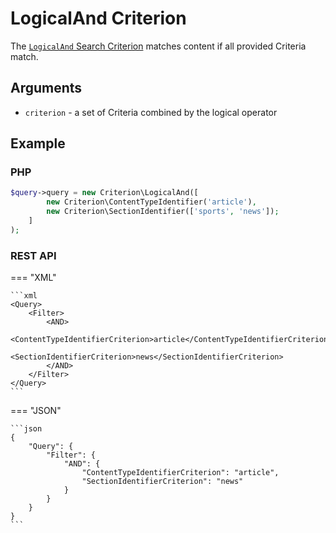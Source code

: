 # LogicalAnd Criterion

The [`LogicalAnd` Search Criterion](https://github.com/ibexa/core/blob/main/src/contracts/Repository/Values/Content/Query/Criterion/LogicalAnd.php)
matches content if all provided Criteria match.

## Arguments

- `criterion` - a set of Criteria combined by the logical operator

## Example

### PHP

``` php
$query->query = new Criterion\LogicalAnd([
        new Criterion\ContentTypeIdentifier('article'),
        new Criterion\SectionIdentifier(['sports', 'news']);
    ]
);
```

### REST API

=== "XML"

    ```xml
    <Query>
        <Filter>
            <AND>
                <ContentTypeIdentifierCriterion>article</ContentTypeIdentifierCriterion>
                <SectionIdentifierCriterion>news</SectionIdentifierCriterion>
            </AND>
        </Filter>
    </Query>
    ```

=== "JSON"

    ```json
    {
        "Query": {
            "Filter": {
                "AND": {
                    "ContentTypeIdentifierCriterion": "article",
                    "SectionIdentifierCriterion": "news"
                }
            }
        }
    }
    ```